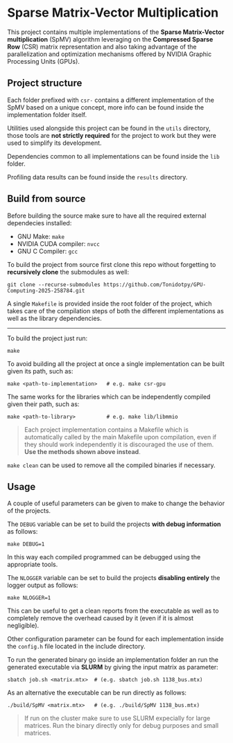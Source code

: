 # Sparse Matrix-Vector Multiplication

This project contains multiple implementations of the **Sparse Matrix-Vector
multiplication** (SpMV) algorithm leveraging on the **Compressed Sparse Row**
(CSR) matrix representation and also taking advantage of the parallelization
and optimization mechanisms offered by NVIDIA Graphic Processing Units (GPUs).

## Project structure

Each folder prefixed with `csr-` contains a different implementation of the
SpMV based on a unique concept, more info can be found inside the
implementation folder itself.

Utilities used alongside this project can be found in the `utils` directory,
those tools are **not strictly required** for the project to work but they were
used to simplify its development.

Dependencies common to all implementations can be found inside the `lib` folder.

Profiling data results can be found inside the `results` directory.

## Build from source

Before building the source make sure to have all the required external
dependecies installed:

- GNU Make: `make`
- NVIDIA CUDA compiler: `nvcc`
- GNU C Compiler: `gcc`

To build the project from source first clone this repo without forgetting to
**recursively clone** the submodules as well:
```
git clone --recurse-submodules https://github.com/Tonidotpy/GPU-Computing-2025-258784.git
```

A single `Makefile` is provided inside the root folder of the project, which
takes care of the compilation steps of both the different implementations as
well as the library dependencies.

---

To build the project just run:
```
make
```

To avoid building all the project at once a single implementation can be built
given its path, such as:
```
make <path-to-implementation>   # e.g. make csr-gpu
```

The same works for the libraries which can be independently compiled given
their path, such as:
```
make <path-to-library>          # e.g. make lib/libmmio
```

> Each project implementation contains a Makefile which is automatically called
> by the main Makefile upon compilation, even if they should work independently
> it is discouraged the use of them. **Use the methods shown above instead**.

`make clean` can be used to remove all the compiled binaries if necessary.

## Usage

A couple of useful parameters can be given to make to change the behavior of
the projects.

The `DEBUG` variable can be set to build the projects **with debug information**
as follows:
```
make DEBUG=1
```
In this way each compiled programmed can be debugged using the appropriate tools.

The `NLOGGER` variable can be set to build the projects **disabling entirely**
the logger output as follows:
```
make NLOGGER=1
```
This can be useful to get a clean reports from the executable as well as to
completely remove the overhead caused by it (even if it is almost negligible).

Other configuration parameter can be found for each implementation inside the
`config.h` file located in the include directory.

To run the generated binary go inside an implementation folder an run the
generated executable via **SLURM** by giving the input matrix as parameter:
```
sbatch job.sh <matrix.mtx>  # (e.g. sbatch job.sh 1138_bus.mtx)
```

As an alternative the executable can be run directly as follows:
```
./build/SpMV <matrix.mtx>   # (e.g. ./build/SpMV 1138_bus.mtx)
```

> If run on the cluster make sure to use SLURM expecially for large matrices.
> Run the binary directly only for debug purposes and small matrices.
